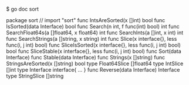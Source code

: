 $ go doc sort

package sort // import "sort"
func IntsAreSorted(x []int) bool
func IsSorted(data Interface) bool
func Search(n int, f func(int) bool) int
func SearchFloat64s(a []float64, x float64) int
func SearchInts(a []int, x int) int
func SearchStrings(a []string, x string) int
func Slice(x interface{}, less func(i, j int) bool)
func SliceIsSorted(x interface{}, less func(i, j int) bool) bool
func SliceStable(x interface{}, less func(i, j int) bool)
func Sort(data Interface)
func Stable(data Interface)
func Strings(x []string)
func StringsAreSorted(x []string) bool
type Float64Slice []float64
type IntSlice []int
type Interface interface{ ... }
func Reverse(data Interface) Interface
type StringSlice []string
